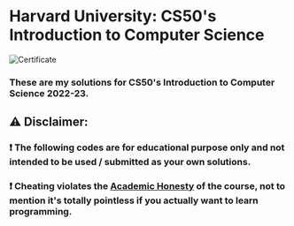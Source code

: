 # Harvard University: CS50's Introduction to Computer Science
![Certificate](https://courses.edx.org/certificates/a9acdeb139fa45cbae87bcf59c1aa9fe)
### These are my solutions for CS50's Introduction to Computer Science 2022-23.

## ⚠️ Disclaimer:<br />
### ❗ The following codes are for educational purpose only and not intended to be used / submitted as your own solutions.<br />
### ❗ Cheating violates the [Academic Honesty](https://cs50.harvard.edu/python/2022/honesty/) of the course, not to mention it's totally pointless if you actually want to learn programming.<br />
